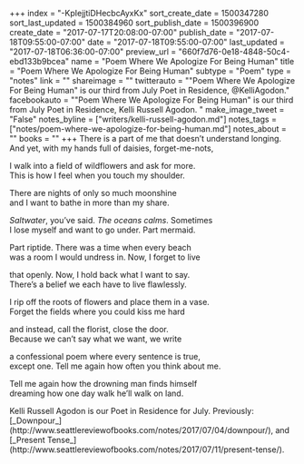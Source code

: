 +++
index = "-KpIejjtiDHecbcAyxKx"
sort_create_date = 1500347280
sort_last_updated = 1500384960
sort_publish_date = 1500396900
create_date = "2017-07-17T20:08:00-07:00"
publish_date = "2017-07-18T09:55:00-07:00"
date = "2017-07-18T09:55:00-07:00"
last_updated = "2017-07-18T06:36:00-07:00"
preview_url = "660f7d76-0e18-4848-50c4-ebd133b9bcea"
name = "Poem Where We Apologize For Being Human"
title = "Poem Where We Apologize For Being Human"
subtype = "Poem"
type = "notes"
link = ""
shareimage = ""
twitterauto = "\"Poem Where We Apologize For Being Human\" is our third from July Poet in Residence, @KelliAgodon."
facebookauto = "\"Poem Where We Apologize For Being Human\" is our third from July Poet in Residence, Kelli Russell Agodon. "
make_image_tweet = "False"
notes_byline = ["writers/kelli-russell-agodon.md"]
notes_tags = ["notes/poem-where-we-apologize-for-being-human.md"]
notes_about = ""
books = ""
+++
There is a part of me that doesn’t understand longing.<br>
And yet, with my hands full of daisies, forget-me-nots,

I walk into a field of wildflowers and ask for more.<br>
This is how I feel when you touch my shoulder.

There are nights of only so much moonshine<br>
and I want to bathe in more than my share.

_Saltwater_, you’ve said. _The oceans calms_. Sometimes<br>
I lose myself and want to go under. Part mermaid.

Part riptide. There was a time when every beach<br>
was a room I would undress in. Now, I forget to live

that openly. Now, I hold back what I want to say.<br>
There’s a belief we each have to live flawlessly.

I rip off the roots of flowers and place them in a vase.<br>
Forget the fields where you could kiss me hard

and instead, call the florist, close the door.<br>
Because we can’t say what we want, we write

a confessional poem where every sentence is true,<br>
except one. Tell me again how often you think about me.

Tell me again how the drowning man finds himself<br>
dreaming how one day walk he’ll walk on land.

<p class="poem-footer">Kelli Russell Agodon is our Poet in Residence for July. Previously: [_Downpour_](http://www.seattlereviewofbooks.com/notes/2017/07/04/downpour/), and [_Present Tense_](http://www.seattlereviewofbooks.com/notes/2017/07/11/present-tense/).</p>